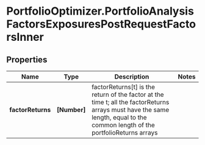 # PortfolioOptimizer.PortfolioAnalysisFactorsExposuresPostRequestFactorsInner

## Properties

Name | Type | Description | Notes
------------ | ------------- | ------------- | -------------
**factorReturns** | **[Number]** | factorReturns[t] is the return of the factor at the time t; all the factorReturns arrays must have the same length, equal to the common length of the portfolioReturns arrays | 


